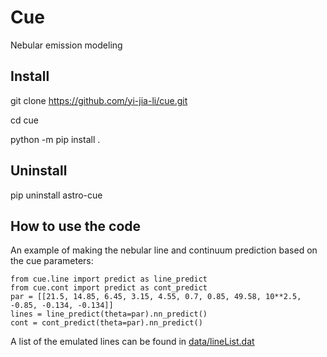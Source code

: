 # Cue
Nebular emission modeling 

## Install
git clone https://github.com/yi-jia-li/cue.git

cd cue

python -m pip install .

## Uninstall

pip uninstall astro-cue

## How to use the code

An example of making the nebular line and continuum prediction based on the cue parameters: 
```
from cue.line import predict as line_predict
from cue.cont import predict as cont_predict
par = [[21.5, 14.85, 6.45, 3.15, 4.55, 0.7, 0.85, 49.58, 10**2.5, -0.85, -0.134, -0.134]]
lines = line_predict(theta=par).nn_predict()
cont = cont_predict(theta=par).nn_predict()
```

A list of the emulated lines can be found in [data/lineList.dat](https://github.com/yi-jia-li/cue/blob/main/src/cue/data/lineList.dat)
